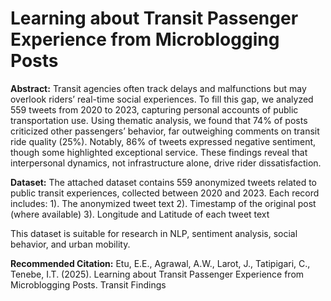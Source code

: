 # Learning about Transit Passenger Experience from Microblogging Posts
**Abstract:** Transit agencies often track delays and malfunctions but may overlook riders’ real-time social experiences. To fill this gap, we analyzed 559 tweets from 2020 to 2023, capturing personal accounts of public transportation use. Using thematic analysis, we found that 74% of posts criticized other passengers’ behavior, far outweighing comments on transit ride quality (25%). Notably, 86% of tweets expressed negative sentiment, though some highlighted exceptional service. These findings reveal that interpersonal dynamics, not infrastructure alone, drive rider dissatisfaction.

**Dataset:** The attached dataset contains 559 anonymized tweets related to public transit experiences, collected between 2020 and 2023. Each record includes:
1). The anonymized tweet text
2). Timestamp of the original post (where available)
3). Longitude and Latitude of each tweet text

This dataset is suitable for research in NLP, sentiment analysis, social behavior, and urban mobility.

**Recommended Citation:** Etu, E.E., Agrawal, A.W., Larot, J., Tatipigari, C., Tenebe, I.T. (2025). Learning about Transit Passenger Experience from Microblogging Posts. Transit Findings
